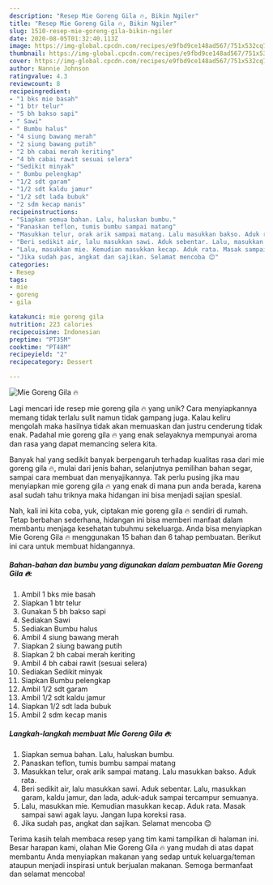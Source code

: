 ```yaml
---
description: "Resep Mie Goreng Gila 🔥, Bikin Ngiler"
title: "Resep Mie Goreng Gila 🔥, Bikin Ngiler"
slug: 1510-resep-mie-goreng-gila-bikin-ngiler
date: 2020-08-05T01:32:40.113Z
image: https://img-global.cpcdn.com/recipes/e9fbd9ce148ad567/751x532cq70/mie-goreng-gila-🔥-foto-resep-utama.jpg
thumbnail: https://img-global.cpcdn.com/recipes/e9fbd9ce148ad567/751x532cq70/mie-goreng-gila-🔥-foto-resep-utama.jpg
cover: https://img-global.cpcdn.com/recipes/e9fbd9ce148ad567/751x532cq70/mie-goreng-gila-🔥-foto-resep-utama.jpg
author: Nannie Johnson
ratingvalue: 4.3
reviewcount: 8
recipeingredient:
- "1 bks mie basah"
- "1 btr telur"
- "5 bh bakso sapi"
- " Sawi"
- " Bumbu halus"
- "4 siung bawang merah"
- "2 siung bawang putih"
- "2 bh cabai merah keriting"
- "4 bh cabai rawit sesuai selera"
- "Sedikit minyak"
- " Bumbu pelengkap"
- "1/2 sdt garam"
- "1/2 sdt kaldu jamur"
- "1/2 sdt lada bubuk"
- "2 sdm kecap manis"
recipeinstructions:
- "Siapkan semua bahan. Lalu, haluskan bumbu."
- "Panaskan teflon, tumis bumbu sampai matang"
- "Masukkan telur, orak arik sampai matang. Lalu masukkan bakso. Aduk rata."
- "Beri sedikit air, lalu masukkan sawi. Aduk sebentar. Lalu, masukkan garam, kaldu jamur, dan lada, aduk-aduk sampai tercampur semuanya."
- "Lalu, masukkan mie. Kemudian masukkan kecap. Aduk rata. Masak sampai sawi agak layu. Jangan lupa koreksi rasa."
- "Jika sudah pas, angkat dan sajikan. Selamat mencoba 😊"
categories:
- Resep
tags:
- mie
- goreng
- gila

katakunci: mie goreng gila 
nutrition: 223 calories
recipecuisine: Indonesian
preptime: "PT35M"
cooktime: "PT48M"
recipeyield: "2"
recipecategory: Dessert

---
```



![Mie Goreng Gila 🔥](https://img-global.cpcdn.com/recipes/e9fbd9ce148ad567/751x532cq70/mie-goreng-gila-🔥-foto-resep-utama.jpg)

Lagi mencari ide resep mie goreng gila 🔥 yang unik? Cara menyiapkannya memang tidak terlalu sulit namun tidak gampang juga. Kalau keliru mengolah maka hasilnya tidak akan memuaskan dan justru cenderung tidak enak. Padahal mie goreng gila 🔥 yang enak selayaknya mempunyai aroma dan rasa yang dapat memancing selera kita.

Banyak hal yang sedikit banyak berpengaruh terhadap kualitas rasa dari mie goreng gila 🔥, mulai dari jenis bahan, selanjutnya pemilihan bahan segar, sampai cara membuat dan menyajikannya. Tak perlu pusing jika mau menyiapkan mie goreng gila 🔥 yang enak di mana pun anda berada, karena asal sudah tahu triknya maka hidangan ini bisa menjadi sajian spesial.




Nah, kali ini kita coba, yuk, ciptakan mie goreng gila 🔥 sendiri di rumah. Tetap berbahan sederhana, hidangan ini bisa memberi manfaat dalam membantu menjaga kesehatan tubuhmu sekeluarga. Anda bisa menyiapkan Mie Goreng Gila 🔥 menggunakan 15 bahan dan 6 tahap pembuatan. Berikut ini cara untuk membuat hidangannya.

<!--inarticleads1-->

##### Bahan-bahan dan bumbu yang digunakan dalam pembuatan Mie Goreng Gila 🔥:

1. Ambil 1 bks mie basah
1. Siapkan 1 btr telur
1. Gunakan 5 bh bakso sapi
1. Sediakan  Sawi
1. Sediakan  Bumbu halus
1. Ambil 4 siung bawang merah
1. Siapkan 2 siung bawang putih
1. Siapkan 2 bh cabai merah keriting
1. Ambil 4 bh cabai rawit (sesuai selera)
1. Sediakan Sedikit minyak
1. Siapkan  Bumbu pelengkap
1. Ambil 1/2 sdt garam
1. Ambil 1/2 sdt kaldu jamur
1. Siapkan 1/2 sdt lada bubuk
1. Ambil 2 sdm kecap manis




<!--inarticleads2-->

##### Langkah-langkah membuat Mie Goreng Gila 🔥:

1. Siapkan semua bahan. Lalu, haluskan bumbu.
1. Panaskan teflon, tumis bumbu sampai matang
1. Masukkan telur, orak arik sampai matang. Lalu masukkan bakso. Aduk rata.
1. Beri sedikit air, lalu masukkan sawi. Aduk sebentar. Lalu, masukkan garam, kaldu jamur, dan lada, aduk-aduk sampai tercampur semuanya.
1. Lalu, masukkan mie. Kemudian masukkan kecap. Aduk rata. Masak sampai sawi agak layu. Jangan lupa koreksi rasa.
1. Jika sudah pas, angkat dan sajikan. Selamat mencoba 😊




Terima kasih telah membaca resep yang tim kami tampilkan di halaman ini. Besar harapan kami, olahan Mie Goreng Gila 🔥 yang mudah di atas dapat membantu Anda menyiapkan makanan yang sedap untuk keluarga/teman ataupun menjadi inspirasi untuk berjualan makanan. Semoga bermanfaat dan selamat mencoba!
